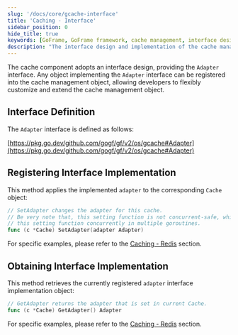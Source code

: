 ```yaml
---
slug: '/docs/core/gcache-interface'
title: 'Caching - Interface'
sidebar_position: 0
hide_title: true
keywords: [GoFrame, GoFrame framework, cache management, interface design, Adapter interface, gcache, cache interface, custom implementation, integrate cache, GoFrame cache]
description: "The interface design and implementation of the cache management component in the GoFrame framework provide the Adapter interface, allowing developers to flexibly register and customize cache management objects, achieving seamless integration of different caching strategies. It details how to register and obtain interface implementations through SetAdapter and GetAdapter methods."
---
```


The cache component adopts an interface design, providing the `Adapter` interface. Any object implementing the `Adapter` interface can be registered into the cache management object, allowing developers to flexibly customize and extend the cache management object.

## Interface Definition

The `Adapter` interface is defined as follows:

[https://pkg.go.dev/github.com/gogf/gf/v2/os/gcache#Adapter](https://pkg.go.dev/github.com/gogf/gf/v2/os/gcache#Adapter)

## Registering Interface Implementation

This method applies the implemented `adapter` to the corresponding `Cache` object:

```go
// SetAdapter changes the adapter for this cache.
// Be very note that, this setting function is not concurrent-safe, which means you should not call
// this setting function concurrently in multiple goroutines.
func (c *Cache) SetAdapter(adapter Adapter)
```

For specific examples, please refer to the [Caching - Redis](缓存管理-Redis缓存.md) section.

## Obtaining Interface Implementation

This method retrieves the currently registered `adapter` interface implementation object:

```go
// GetAdapter returns the adapter that is set in current Cache.
func (c *Cache) GetAdapter() Adapter
```

For specific examples, please refer to the [Caching - Redis](缓存管理-Redis缓存.md) section.